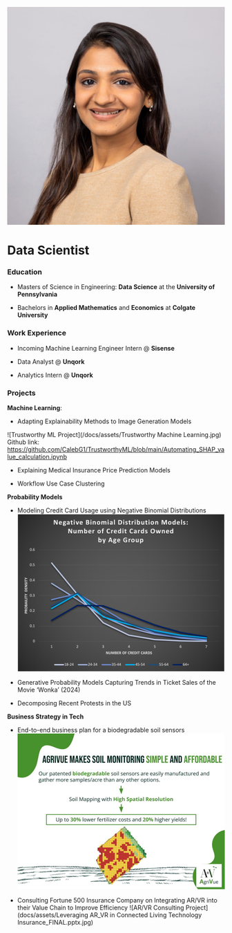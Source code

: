 ![Profile Picture](/docs/assets/Vani_copy.jpg)
# Data Scientist

### Education

* Masters of Science in Engineering: **Data Science** at the **University of Pennsylvania**

* Bachelors in **Applied Mathematics** and **Economics** at **Colgate University**

### Work Experience

* Incoming Machine Learning Engineer Intern @ **Sisense**

* Data Analyst @ **Unqork**

* Analytics Intern @ **Unqork**

### Projects

**Machine Learning**:
* Adapting Explainability Methods to Image Generation Models
    
![Trustworthy ML Project](/docs/assets/Trustworthy Machine Learning.jpg)
Github link: https://github.com/CalebG1/TrustworthyML/blob/main/Automating_SHAP_value_calculation.ipynb

* Explaining Medical Insurance Price Prediction Models

* Workflow Use Case Clustering

**Probability Models**

* Modeling Credit Card Usage using Negative Binomial Distributions
  ![Credit Card Usage Project](/docs/assets/Picture1.jpg)

* Generative Probability Models Capturing Trends in Ticket Sales of the Movie ‘Wonka’ (2024)



* Decomposing Recent Protests in the US

**Business Strategy in Tech**

* End-to-end business plan for a biodegradable soil sensors
 ![Soil Sensors Business Plan](docs/assets/SLIDES12_AgriVue.jpg)

* Consulting Fortune 500 Insurance Company on Integrating AR/VR into their Value Chain to Improve Efficiency
 ![AR/VR Consulting Project](docs/assets/Leveraging AR_VR in Connected Living Technology Insurance_FINAL.pptx.jpg)
